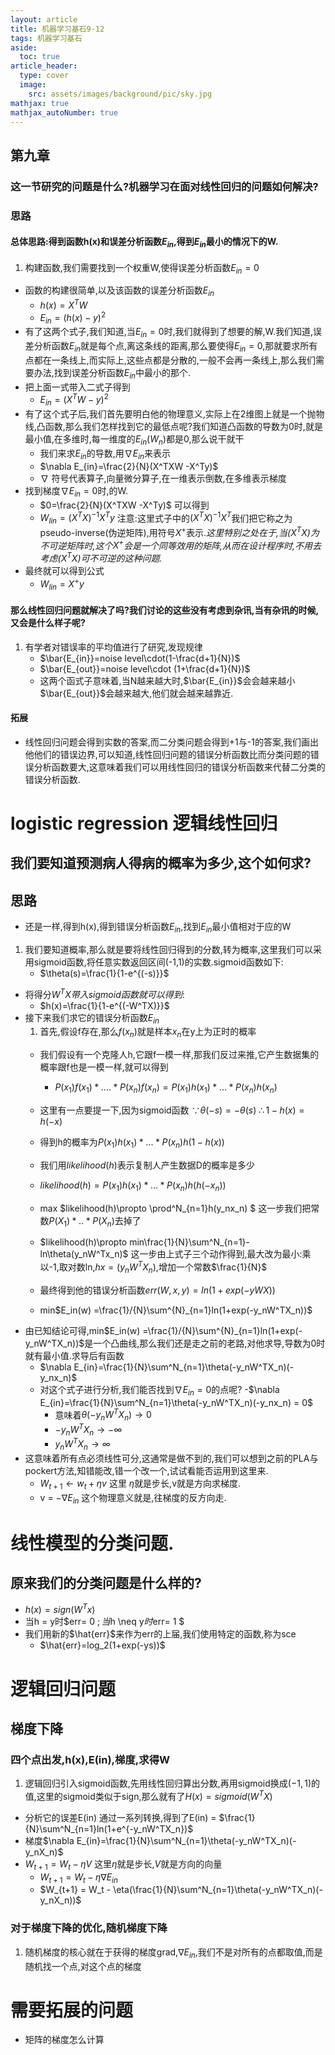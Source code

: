 ```yaml
---
layout: article
title: 机器学习基石9-12
tags: 机器学习基石
aside:
  toc: true
article_header:
  type: cover
  image:
    src: assets/images/background/pic/sky.jpg
mathjax: true
mathjax_autoNumber: true
---
```

## 第九章

### 这一节研究的问题是什么?机器学习在面对线性回归的问题如何解决?
### 思路
#### 总体思路:得到函数h(x)和误差分析函数$E_{in}$,得到$E_{in}$最小的情况下的W.
1. 构建函数,我们需要找到一个权重W,使得误差分析函数$E_{in}=0$
* 函数的构建很简单,以及该函数的误差分析函数$E_{in}$
    - $h(x)=X^TW$
    - $E_{in}=(h(x)-y)^2$
* 有了这两个式子,我们知道,当$E_{in}=0$时,我们就得到了想要的解,W.我们知道,误差分析函数$E_{in}$就是每个点,离这条线的距离,那么要使得$E_{in}=0$,那就要求所有点都在一条线上,而实际上,这些点都是分散的,一般不会再一条线上,那么我们需要办法,找到误差分析函数$E_{in}$中最小的那个.
* 把上面一式带入二式子得到
    - $E_{in}=(X^TW-y)^2$
* 有了这个式子后,我们首先要明白他的物理意义,实际上在2维图上就是一个抛物线,凸函数,那么我们怎样找到它的最低点呢?我们知道凸函数的导数为0时,就是最小值,在多维时,每一维度的$E_{in}(W_n)$都是0,那么说干就干
    - 我们来求$E_{in}$的导数,用$\nabla E_{in}$来表示
    - $\nabla E_{in}=\frac{2}{N}(X^TXW -X^Ty)$
    - $\nabla$ 符号代表算子,向量微分算子,在一维表示倒数,在多维表示梯度
* 找到梯度$\nabla E_{in}=0$时,的W.
    - $0=\frac{2}{N}(X^TXW -X^Ty)$
    可以得到
    - $W_{lin}=(X^TX)^{-1}X^Ty$
    注意:这里式子中的$(X^TX)^{-1}X^T$我们把它称之为pseudo-inverse(伪逆矩阵),用符号$X^+$表示.*这里特别之处在于,当$(X^TX)$为不可逆矩阵时,这个$X^+$会是一个同等效用的矩阵,从而在设计程序时,不用去考虑$(X^TX)$可不可逆的这种问题.*
* 最终就可以得到公式
    - $W_{lin} = X^+y$

<!--more-->
#### 那么线性回归问题就解决了吗?我们讨论的这些没有考虑到杂讯,当有杂讯的时候,又会是什么样子呢?
1. 有学者对错误率的平均值进行了研究,发现规律
    - $\bar{E_{in}}=noise level\cdot(1-\frac{d+1}{N})$
    - $\bar{E_{out}}=noise level\cdot (1+\frac{d+1}{N})$
    - 这两个函式子意味着,当N越来越大时,$\bar{E_{in}}$会会越来越小$\bar{E_{out}}$会越来越大,他们就会越来越靠近.

#### 拓展
* 线性回归问题会得到实数的答案,而二分类问题会得到+1与-1的答案,我们画出他他们的错误边界,可以知道,线性回归问题的错误分析函数比而分类问题的错误分析函数要大,这意味着我们可以用线性回归的错误分析函数来代替二分类的错误分析函数.

# logistic regression 逻辑线性回归
## 我们要知道预测病人得病的概率为多少,这个如何求?
## 思路
* 还是一样,得到h(x),得到错误分析函数$E_{in}$,找到$E_{in}$最小值相对于应的W

1. 我们要知道概率,那么就是要将线性回归得到的分数,转为概率,这里我们可以采用sigmoid函数,将任意实数返回区间(-1,1)的实数.sigmoid函数如下:
    - $\theta(s)=\frac{1}{1-e^{(-s)}}$
* 将得分$W^TX带入sigmoid函数就可以得到:$
    - $h(x)=\frac{1}{1-e^{(-W^TX)}}$
* 接下来我们求它的错误分析函数$E_{in}$
    1. 首先,假设f存在,那么$f(x_n)$就是样本$x_n$在y上为正时的概率
    - 我们假设有一个克隆人h,它跟f一模一样,那我们反过来推,它产生数据集的概率跟f也是一模一样,就可以得到
        - $P(x_1)f(x_1)*....*P(x_n)f(x_n)=P(x_1)h(x_1)*...*P(x_n)h(x_n)$
    - 这里有一点要提一下,因为sigmoid函数
        $\because\theta(-s) = - \theta (s)$
        $\therefore1 - h(x) = h(-x)$

    - 得到h的概率为$P(x_1)h(x_1)*...*P(x_n)h(1-h(x))$
    - 我们用$likelihood(h)$表示复制人产生数据D的概率是多少
    - $likelihood(h) =P(x_1)h(x_1)*...*P(x_n)h(h(-x_n))$
    - max $likelihood(h)\propto \prod^N_{n=1}h(y_nx_n) $ 这一步我们把常数$P(X_1)*..*P(X_n)$去掉了

    - $likelihood(h)\propto min\frac{1}{N}\sum^N_{n=1}-ln\theta(y_nW^Tx_n)$ 这一步由上式子三个动作得到,最大改为最小:乘以-1,取对数ln,$hx=(y_nW^TX_n)$,增加一个常数$\frac{1}{N}$
    - 最终得到他的错误分析函数$err(W,x,y)=ln(1+exp(-yWX))$
    - min$E_in(w) =\frac{1}/{N}\sum^{N}_{n=1}ln(1+exp(-y_nW^TX_n))$
* 由已知结论可得,min$E_in(w) =\frac{1}/{N}\sum^{N}_{n=1}ln(1+exp(-y_nW^TX_n))$是一个凸曲线,那么我们还是走之前的老路,对他求导,导数为0时就有最小值.求导后有函数
    - $\nabla E_{in}=\frac{1}{N}\sum^N_{n=1}\theta(-y_nW^TX_n)(-y_nx_n)$
    - 对这个式子进行分析,我们能否找到$\nabla E_{in}=0$的点呢?
    -$\nabla E_{in}=\frac{1}{N}\sum^N_{n=1}\theta(-y_nW^TX_n)(-y_nx_n) = 0$
        * 意味着$\theta(-y_nW^TX_n)\to 0$
        * $-y_nW^TX_n \to -\infty$
        * $y_nW^TX_n \to \infty$
* 这意味着所有点必须线性可分,这通常是做不到的,我们可以想到之前的PLA与pockert方法,知错能改,错一个改一个,试试看能否运用到这里来.
    - $W_{t+1}\gets w_t + \eta v$ 这里 $\eta$就是步长,v就是方向求梯度.
    - v = $-\nabla E_{in}$  这个物理意义就是,往梯度的反方向走.

# 线性模型的分类问题.
## 原来我们的分类问题是什么样的?
* $h(x) =sign(W^Tx)$
* 当h = y时$err= 0 $;当$h \neq y$时$err= 1 $
* 我们用新的$\hat{err}$来作为err的上届,我们使用特定的函数,称为sce
    - $\hat{err}=log_2(1+exp(-ys))$

# 逻辑回归问题
## 梯度下降
### 四个点出发,h(x),E(in),梯度,求得W
1. 逻辑回归引入sigmoid函数,先用线性回归算出分数,再用sigmoid换成$(-1,1)$的值,这里的sigmoid类似于sign,那么就有了$H(x)= sigmoid(W^TX)$
* 分析它的误差E(in)
    通过一系列转换,得到了E(in) = $\frac{1}{N}\sum^N_{n=1}ln(1+e^{-y_nW^TX_n})$
* 梯度$\nabla E_{in}=\frac{1}{N}\sum^N_{n=1}\theta(-y_nW^TX_n)(-y_nX_n)$
* $W_{t+1} = W_t - \eta V$  这里$\eta$就是步长,$V$就是方向的向量
    - $W_{t+1} = W_t - \eta \nabla E_{in}$
    - $W_{t+1} = W_t - \eta(\frac{1}{N}\sum^N_{n=1}\theta(-y_nW^TX_n)(-y_nX_n))$

### 对于梯度下降的优化,随机梯度下降
1. 随机梯度的核心就在于获得的梯度grad,$\nabla E_{in}$,我们不是对所有的点都取值,而是随机找一个点,对这个点的梯度

# 需要拓展的问题
* <span id="拓展">矩阵的梯度怎么计算</span>
